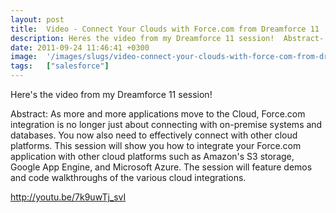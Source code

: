 ```yaml
---
layout: post
title:  Video - Connect Your Clouds with Force.com from Dreamforce 11
description: Heres the video from my Dreamforce 11 session!  Abstract- As more and more applications move to the Cloud, Force.com integration is no longer just about connecting with on-premise systems and databases. You now also need to effectively connect with other cloud platforms. This session will show you how to integrate your Force.com application with other cloud platforms such as Amazons S3 storage, Google App Engine, and Microsoft Azure. The session will feature demos and code walkthroughs of the va
date: 2011-09-24 11:46:41 +0300
image:  '/images/slugs/video-connect-your-clouds-with-force-com-from-dreamforce-11.jpg'
tags:   ["salesforce"]
---
```

<p>Here's the video from my Dreamforce 11 session!</p>
<p>Abstract: As more and more applications move to the Cloud, Force.com integration is no longer just about connecting with on-premise systems and databases. You now also need to effectively connect with other cloud platforms. This session will show you how to integrate your Force.com application with other cloud platforms such as Amazon's S3 storage, Google App Engine, and Microsoft Azure. The session will feature demos and code walkthroughs of the various cloud integrations.</p>
<p><a href="http://youtu.be/7k9uwTj_svI">http://youtu.be/7k9uwTj_svI</a></p>

